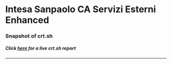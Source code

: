 # Intesa Sanpaolo CA Servizi Esterni Enhanced
### Snapshot of crt.sh
##### Click [here](https://crt.sh/?q=B215E5B9DFDCE2E3A190E37461E22DE4F5EF0B3B04BAD24C06B7BD2E63A4C0DC) for a live crt.sh report

---
